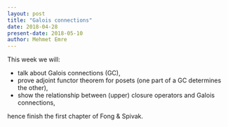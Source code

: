 ```yaml
---
layout: post
title: "Galois connections"
date: 2018-04-28
present-date: 2018-05-10
author: Mehmet Emre
---
```


This week we will:
 - talk about Galois connections (GC),
 - prove adjoint functor theorem for posets (one part of a GC determines the other),
 - show the relationship between (upper) closure operators and Galois connections,
 
hence finish the first chapter of Fong & Spivak.
